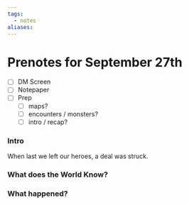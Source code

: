 ```yaml
---
tags:
  - notes
aliases:
---
```


# Prenotes for September 27th
- [ ] DM Screen
- [ ] Notepaper
- [ ] Prep
	- [ ] maps?
	- [ ] encounters / monsters?
	- [ ] intro / recap?

### Intro

When last we left our heroes, a deal was struck. 

### What does the World Know?


### What happened?